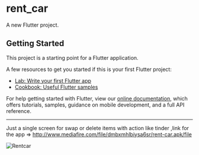# rent_car

A new Flutter project.

## Getting Started

This project is a starting point for a Flutter application.

A few resources to get you started if this is your first Flutter project:

- [Lab: Write your first Flutter app](https://flutter.dev/docs/get-started/codelab)
- [Cookbook: Useful Flutter samples](https://flutter.dev/docs/cookbook)

For help getting started with Flutter, view our 
[online documentation](https://flutter.dev/docs), which offers tutorials, 
samples, guidance on mobile development, and a full API reference.


------------------------------------

Just a single screen for swap or delete items with action like tinder  ,link for the app => http://www.mediafire.com/file/dmbxmhlbiysa6sr/rent-car.apk/file


![Rentcar](https://github.com/Elmorshedy17/rent-a-car/tree/master/rent%20car)
